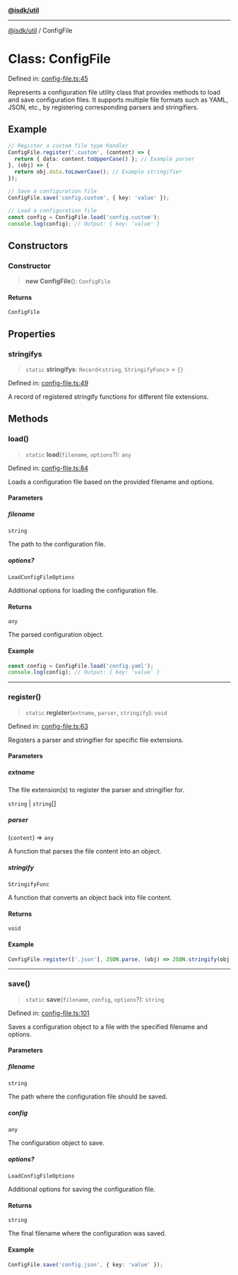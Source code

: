 [**@isdk/util**](../README.md)

***

[@isdk/util](../globals.md) / ConfigFile

# Class: ConfigFile

Defined in: [config-file.ts:45](https://github.com/isdk/util.js/blob/9d50730dc10248681409cd2901eedc5302b8836b/src/config-file.ts#L45)

Represents a configuration file utility class that provides methods to load and save configuration files.
It supports multiple file formats such as YAML, JSON, etc., by registering corresponding parsers and stringifiers.

## Example

```typescript
// Register a custom file type handler
ConfigFile.register('.custom', (content) => {
  return { data: content.toUpperCase() }; // Example parser
}, (obj) => {
  return obj.data.toLowerCase(); // Example stringifier
});

// Save a configuration file
ConfigFile.save('config.custom', { key: 'value' });

// Load a configuration file
const config = ConfigFile.load('config.custom');
console.log(config); // Output: { key: 'value' }
```

## Constructors

### Constructor

> **new ConfigFile**(): `ConfigFile`

#### Returns

`ConfigFile`

## Properties

### stringifys

> `static` **stringifys**: `Record`\<`string`, `StringifyFunc`\> = `{}`

Defined in: [config-file.ts:49](https://github.com/isdk/util.js/blob/9d50730dc10248681409cd2901eedc5302b8836b/src/config-file.ts#L49)

A record of registered stringify functions for different file extensions.

## Methods

### load()

> `static` **load**(`filename`, `options`?): `any`

Defined in: [config-file.ts:84](https://github.com/isdk/util.js/blob/9d50730dc10248681409cd2901eedc5302b8836b/src/config-file.ts#L84)

Loads a configuration file based on the provided filename and options.

#### Parameters

##### filename

`string`

The path to the configuration file.

##### options?

`LoadConfigFileOptions`

Additional options for loading the configuration file.

#### Returns

`any`

The parsed configuration object.

#### Example

```typescript
const config = ConfigFile.load('config.yaml');
console.log(config); // Output: { key: 'value' }
```

***

### register()

> `static` **register**(`extname`, `parser`, `stringify`): `void`

Defined in: [config-file.ts:63](https://github.com/isdk/util.js/blob/9d50730dc10248681409cd2901eedc5302b8836b/src/config-file.ts#L63)

Registers a parser and stringifier for specific file extensions.

#### Parameters

##### extname

The file extension(s) to register the parser and stringifier for.

`string` | `string`[]

##### parser

(`content`) => `any`

A function that parses the file content into an object.

##### stringify

`StringifyFunc`

A function that converts an object back into file content.

#### Returns

`void`

#### Example

```typescript
ConfigFile.register(['.json'], JSON.parse, (obj) => JSON.stringify(obj, null, 2));
```

***

### save()

> `static` **save**(`filename`, `config`, `options`?): `string`

Defined in: [config-file.ts:101](https://github.com/isdk/util.js/blob/9d50730dc10248681409cd2901eedc5302b8836b/src/config-file.ts#L101)

Saves a configuration object to a file with the specified filename and options.

#### Parameters

##### filename

`string`

The path where the configuration file should be saved.

##### config

`any`

The configuration object to save.

##### options?

`LoadConfigFileOptions`

Additional options for saving the configuration file.

#### Returns

`string`

The final filename where the configuration was saved.

#### Example

```typescript
ConfigFile.save('config.json', { key: 'value' });
```
